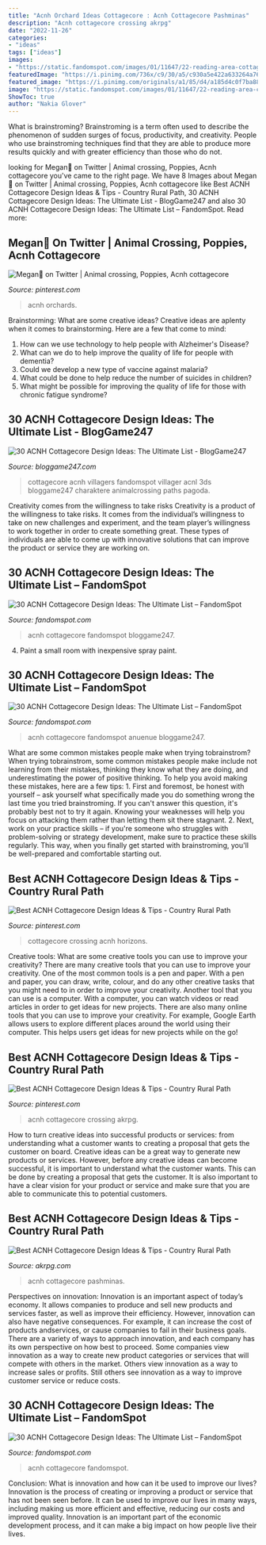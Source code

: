 ```yaml
---
title: "Acnh Orchard Ideas Cottagecore : Acnh Cottagecore Pashminas"
description: "Acnh cottagecore crossing akrpg"
date: "2022-11-26"
categories:
- "ideas"
tags: ["ideas"]
images:
- "https://static.fandomspot.com/images/01/11647/22-reading-area-cottagecore-acnh.jpg"
featuredImage: "https://i.pinimg.com/736x/c9/30/a5/c930a5e422a633264a76fa61e84cc4d7.jpg"
featured_image: "https://i.pinimg.com/originals/a1/85/d4/a185d4c0f7ba88ca52f39481da4d17e3.png"
image: "https://static.fandomspot.com/images/01/11647/22-reading-area-cottagecore-acnh.jpg"
ShowToc: true
author: "Nakia Glover"
---
```



What is brainstroming?
Brainstroming is a term often used to describe the phenomenon of sudden surges of focus, productivity, and creativity. People who use brainstroming techniques find that they are able to produce more results quickly and with greater efficiency than those who do not.

	

		
looking for Megan🌾 on Twitter | Animal crossing, Poppies, Acnh cottagecore you've came to the right page. We have 8 Images about Megan🌾 on Twitter | Animal crossing, Poppies, Acnh cottagecore like Best ACNH Cottagecore Design Ideas &amp; Tips - Country Rural Path, 30 ACNH Cottagecore Design Ideas: The Ultimate List - BlogGame247 and also 30 ACNH Cottagecore Design Ideas: The Ultimate List – FandomSpot. Read more:
		
    
## Megan🌾 On Twitter | Animal Crossing, Poppies, Acnh Cottagecore

<img loading=lazy src="https://i.pinimg.com/736x/f4/23/ca/f423cab21cb6dfc6ee544fe218afddf7.jpg" onerror="this.onerror=null;this.src='https://tse4.mm.bing.net/th?id=OIP.RJ0i7eoFGUefwuiQZIfJNgHaEK&amp;pid=15.1';" alt="Megan🌾 on Twitter | Animal crossing, Poppies, Acnh cottagecore">

_Source: pinterest.com_

>acnh orchards. 

	

Brainstorming: What are some creative ideas?
Creative ideas are aplenty when it comes to brainstorming. Here are a few that come to mind: 
1. How can we use technology to help people with Alzheimer's Disease? 
2. What can we do to help improve the quality of life for people with dementia? 
3. Could we develop a new type of vaccine against malaria? 
4. What could be done to help reduce the number of suicides in children? 
5. What might be possible for improving the quality of life for those with chronic fatigue syndrome?

    
## 30 ACNH Cottagecore Design Ideas: The Ultimate List - BlogGame247

<img loading=lazy src="https://bloggame247.com/wp-content/uploads/2021/05/11-village-cottagecore-houses-area.jpg" onerror="this.onerror=null;this.src='https://tse3.mm.bing.net/th?id=OIP.lOtGzakXv3HCM7bGX_jHLQHaEK&amp;pid=15.1';" alt="30 ACNH Cottagecore Design Ideas: The Ultimate List - BlogGame247">

_Source: bloggame247.com_

>cottagecore acnh villagers fandomspot villager acnl 3ds bloggame247 charaktere animalcrossing paths pagoda. 

	

Creativity comes from the willingness to take risks
Creativity is a product of the willingness to take risks. It comes from the individual’s willingness to take on new challenges and experiment, and the team player’s willingness to work together in order to create something great. These types of individuals are able to come up with innovative solutions that can improve the product or service they are working on.

    
## 30 ACNH Cottagecore Design Ideas: The Ultimate List – FandomSpot

<img loading=lazy src="https://static.fandomspot.com/images/01/11647/30-mushroom-river-acnh-idea.jpg" onerror="this.onerror=null;this.src='https://tse4.mm.bing.net/th?id=OIP.7KW8_Su_I1GWUtqKIuhAGwHaEK&amp;pid=15.1';" alt="30 ACNH Cottagecore Design Ideas: The Ultimate List – FandomSpot">

_Source: fandomspot.com_

>acnh cottagecore fandomspot bloggame247. 

	

4. Paint a small room with inexpensive spray paint.

    
## 30 ACNH Cottagecore Design Ideas: The Ultimate List – FandomSpot

<img loading=lazy src="https://static.fandomspot.com/images/01/11647/05-hiking-path-cottagecore-design-acnh.jpg" onerror="this.onerror=null;this.src='https://tse1.mm.bing.net/th?id=OIP.IN_tTinNNXELKMPTlaxv6gHaEK&amp;pid=15.1';" alt="30 ACNH Cottagecore Design Ideas: The Ultimate List – FandomSpot">

_Source: fandomspot.com_

>acnh cottagecore fandomspot anuenue bloggame247. 

	

What are some common mistakes people make when trying tobrainstrom?
When trying tobrainstrom, some common mistakes people make include not learning from their mistakes, thinking they know what they are doing, and underestimating the power of positive thinking. To help you avoid making these mistakes, here are a few tips: 1. First and foremost, be honest with yourself – ask yourself what specifically made you do something wrong the last time you tried brainstroming. If you can't answer this question, it's probably best not to try it again. Knowing your weaknesses will help you focus on attacking them rather than letting them sit there stagnant. 2. Next, work on your practice skills – if you're someone who struggles with problem-solving or strategy development, make sure to practice these skills regularly. This way, when you finally get started with brainstroming, you'll be well-prepared and comfortable starting out. 
    
## Best ACNH Cottagecore Design Ideas &amp; Tips - Country Rural Path

<img loading=lazy src="https://i.pinimg.com/736x/c9/30/a5/c930a5e422a633264a76fa61e84cc4d7.jpg" onerror="this.onerror=null;this.src='https://tse4.mm.bing.net/th?id=OIP.BHyJI2k4Rl2th1KO6dyVxgHaEJ&amp;pid=15.1';" alt="Best ACNH Cottagecore Design Ideas &amp; Tips - Country Rural Path">

_Source: pinterest.com_

>cottagecore crossing acnh horizons. 

	

Creative tools: What are some creative tools you can use to improve your creativity?
There are many creative tools that you can use to improve your creativity. One of the most common tools is a pen and paper. With a pen and paper, you can draw, write, colour, and do any other creative tasks that you might need to in order to improve your creativity. Another tool that you can use is a computer. With a computer, you can watch videos or read articles in order to get ideas for new projects. There are also many online tools that you can use to improve your creativity. For example, Google Earth allows users to explore different places around the world using their computer. This helps users get ideas for new projects while on the go!

    
## Best ACNH Cottagecore Design Ideas &amp; Tips - Country Rural Path

<img loading=lazy src="https://i.pinimg.com/originals/a1/85/d4/a185d4c0f7ba88ca52f39481da4d17e3.png" onerror="this.onerror=null;this.src='https://tse4.mm.bing.net/th?id=OIP.FA9G2u7m8W_4M0tbfhCm2gHaEK&amp;pid=15.1';" alt="Best ACNH Cottagecore Design Ideas &amp; Tips - Country Rural Path">

_Source: pinterest.com_

>acnh cottagecore crossing akrpg. 

	

How to turn creative ideas into successful products or services: from understanding what a customer wants to creating a proposal that gets the customer on board.
Creative ideas can be a great way to generate new products or services. However, before any creative ideas can become successful, it is important to understand what the customer wants. This can be done by creating a proposal that gets the customer. It is also important to have a clear vision for your product or service and make sure that you are able to communicate this to potential customers.

    
## Best ACNH Cottagecore Design Ideas &amp; Tips - Country Rural Path

<img loading=lazy src="https://www.akrpg.com/upload/20200911/6373544178254951511902435.jpg" onerror="this.onerror=null;this.src='https://tse4.mm.bing.net/th?id=OIP.OWFeRHWmjfpjtUKB4h7mWwHaEJ&amp;pid=15.1';" alt="Best ACNH Cottagecore Design Ideas &amp; Tips - Country Rural Path">

_Source: akrpg.com_

>acnh cottagecore pashminas. 

	

Perspectives on innovation:
Innovation is an important aspect of today’s economy. It allows companies to produce and sell new products and services faster, as well as improve their efficiency. However, innovation can also have negative consequences. For example, it can increase the cost of products andservices, or cause companies to fail in their business goals. There are a variety of ways to approach innovation, and each company has its own perspective on how best to proceed. Some companies view innovation as a way to create new product categories or services that will compete with others in the market. Others view innovation as a way to increase sales or profits. Still others see innovation as a way to improve customer service or reduce costs.

    
## 30 ACNH Cottagecore Design Ideas: The Ultimate List – FandomSpot

<img loading=lazy src="https://static.fandomspot.com/images/01/11647/22-reading-area-cottagecore-acnh.jpg" onerror="this.onerror=null;this.src='https://tse2.mm.bing.net/th?id=OIP.E9KXjtbJGAYeZT32OOCSNgHaEK&amp;pid=15.1';" alt="30 ACNH Cottagecore Design Ideas: The Ultimate List – FandomSpot">

_Source: fandomspot.com_

>acnh cottagecore fandomspot. 

	

Conclusion: What is innovation and how can it be used to improve our lives?
Innovation is the process of creating or improving a product or service that has not been seen before. It can be used to improve our lives in many ways, including making us more efficient and effective, reducing our costs and improved quality. Innovation is an important part of the economic development process, and it can make a big impact on how people live their lives.

